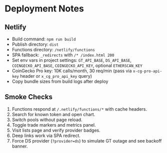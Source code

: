 # Deployment Notes

## Netlify
- Build command: `npm run build`
- Publish directory: `dist`
- Functions directory: `/netlify/functions`
- SPA fallback: `_redirects` with `/* /index.html 200`
- Set env vars in project settings: `GT_API_BASE`, `DS_API_BASE`, `COINGECKO_API_BASE`, `COINGECKO_API_KEY`, optional `ETHERSCAN_KEY`
- CoinGecko Pro key: 10K calls/month, 30 req/min (pass via `x-cg-pro-api-key` header or `x_cg_pro_api_key` query)
- Copy bundle sizes from build logs after deploy

## Smoke Checks
1. Functions respond at `/.netlify/functions/*` with cache headers.
2. Search for known token and open chart.
3. Switch pools without page reload.
4. Toggle trade markers and metrics panel.
5. Visit lists page and verify provider badges.
6. Deep links work via SPA redirect.
7. Force DS provider (`?provider=ds`) to simulate GT outage and see backoff banner.
